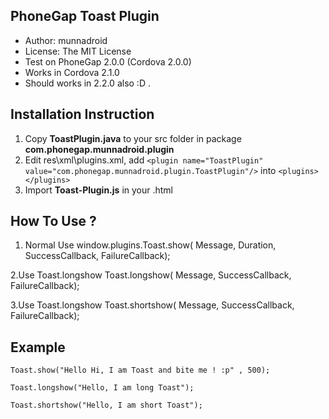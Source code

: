 PhoneGap Toast Plugin
--------------------------

+ Author: munnadroid
+ License: The MIT License
+ Test on PhoneGap 2.0.0 (Cordova 2.0.0)
+ Works in Cordova 2.1.0 
+ Should works in 2.2.0 also :D . 


Installation Instruction
--------------------------

1. Copy **ToastPlugin.java** to your src folder in package **com.phonegap.munnadroid.plugin**
2. Edit res\xml\plugins.xml, add `<plugin name="ToastPlugin" value="com.phonegap.munnadroid.plugin.ToastPlugin"/>` into `<plugins> </plugins>`
4. Import **Toast-Plugin.js** in your .html

How To Use ?
---------------

 1. Normal Use
	window.plugins.Toast.show( Message, Duration, SuccessCallback, FailureCallback);
	
 2.Use Toast.longshow
	Toast.longshow( Message, SuccessCallback, FailureCallback); 
	
 3.Use Toast.longshow
		Toast.shortshow( Message, SuccessCallback, FailureCallback);
	
	
Example
----------
	
	Toast.show("Hello Hi, I am Toast and bite me ! :p" , 500);
		
	Toast.longshow("Hello, I am long Toast");
	
	Toast.shortshow("Hello, I am short Toast");
	
